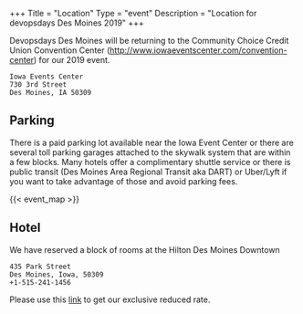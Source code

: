 +++
Title = "Location"
Type = "event"
Description = "Location for devopsdays Des Moines 2019"
+++


Devopsdays Des Moines will be returning to the Community Choice Credit Union Convention Center (http://www.iowaeventscenter.com/convention-center) for our 2019 event.

```
Iowa Events Center
730 3rd Street
Des Moines, IA 50309
```

## Parking

There is a paid parking lot available near the Iowa Event Center or there are several toll parking garages attached to the skywalk system that are within a few blocks. Many hotels offer a complimentary shuttle service or there is public transit (Des Moines Area Regional Transit aka DART) or Uber/Lyft if you want to take advantage of those and avoid parking fees.

<!-- Uncomment this only if you have set the coordinates for your location in the config yaml. Get Latitude and Longitude of a Point: http://itouchmap.com/latlong.html -->
{{< event_map >}}

## Hotel
We have reserved a block of rooms at the Hilton Des Moines Downtown
```
435 Park Street
Des Moines, Iowa, 50309
+1-515-241-1456 
```

Please use this <a href="https://www.hilton.com/en/hi/groups/personalized/D/DSMDIHH-DOD-20190501/index.jhtml?WT.mc_id=POG">link</a> to get our exclusive reduced rate.